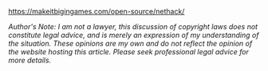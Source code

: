 https://makeitbigingames.com/open-source/nethack/




*Author's Note: I am not a lawyer, this discussion of copyright laws does not constitute legal advice, and is merely an expression of my understanding of the situation. These opinions are my own and do not reflect the opinion of the website hosting this article. Please seek professional legal advice for more details.*